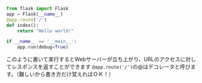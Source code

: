 ```python
from flask import Flask
app = Flask(__name__)
@app.route('/')
def index():
    return "Hello world!"

if __name__ == '__main__':
    app.run(debug=True)
```
このように書いて実行するとWebサーバーが立ち上がり、URLのアクセスに対してレスポンスを返すことができます
```@app.route('/')```の@はデコレータと呼びます。（難しいから書き方だけ覚えればＯＫ！）


